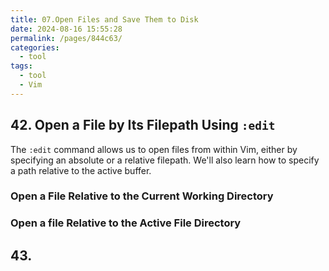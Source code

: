```yaml
---
title: 07.Open Files and Save Them to Disk
date: 2024-08-16 15:55:28
permalink: /pages/844c63/
categories: 
  - tool
tags: 
  - tool
  - Vim
---
```


## 42. Open a File by Its Filepath Using `:edit`

The `:edit` command allows us to open files from within Vim, either by specifying an absolute or a relative filepath. We'll also learn how to specify a path relative to the active buffer.

### Open a File Relative to the Current Working Directory

### Open a file Relative to the Active File Directory

## 43.
